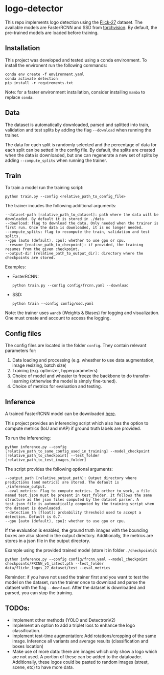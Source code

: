 # logo-detector

This repo implements logo detection using the [Flick-27](http://image.ntua.gr/iva/datasets/flickr_logos/) dataset. The available models are FasterRCNN and SSD from [torchvision](http://image.ntua.gr/iva/datasets/flickr_logos/). By default, the pre-trained models are loaded before training.


## Installation
This project was developed and tested using a conda environment. To install the environent run the following commands:


```
conda env create -f environment.yaml
conda activate detection
pip install -r requirements.txt
```

Note: for a faster environment installation, consider installing ```mamba``` to replace ```conda```.

## Data
The dataset is automatically downloaded, parsed and splitted into train, validation and test splits by adding the flag ```--download``` when running the trainer.

The data for each split is randomly selected and the percentage of data for each split can be setted in the config file. By default, the splits are created when the data is downloaded, but one can regenerate a new set of splits by adding ```--compute_splits``` when running the trainer.

## Train

To train a model run the training script:
```
python train.py --config <relative_path_to_config_file>
```

The trainer incudes the following additional arguments:
```
--dataset-path [ralative_path_to_dataset]: path where the data will be downloaded. By default it is stored in ./data
--download: flag to download the data. Only needed when the trainer is first run. Once the data is downloaded, it is no longer needed.
--compute_splits: flag to recompute the train, validation and test splits.
--gpu [auto (default), cpu]: whether to use gpu or cpu.
--resume [reative_path_to_checpoint]: if provided, the training resumes from the given checkpoint.
--output-dir [relative_path_to_output_dir]: directory where the checkpoints are stored.
```

Examples:
- FasterRCNN:
    ```
    python train.py --config config/frcnn.yaml --download
    ```
- SSD:
    ```
    python train --config config/ssd.yaml
    ```
Note: the trainer uses ```wandb``` (Weights & Biases) for logging and visualization. One must create and account to access the logging.

## Config files
The config files are located in the folder ```config```. They contain relevant parameters for:
1. Data loading and processing (e.g. wheather to use data augmentation, image resizing, batch size)
2. Training (e.g. optimizer, hyperparameters)
3. Choice of model and wheater to freeze the backbone to do transfer-learning (otherwise the model is simply fine-tuned).
4. Choice of metrics for evaluation and testing.


## Inference
A trained FasterRCNN model can be downloaded [here](https://drive.google.com/file/d/1c-N008jM6fUR1zWdoTu5wxYPkKEVNNmc/view?usp=sharing). 

This project provides an inferencing script which also has the option to compute metrics (IoU and mAP) if ground truth labels are provided.

To run the inferencing:

```
python inference.py --config [relative_path_to_same_config_used_in_training] --model_checkpoint [relative_path_to_checkpoint] --test_folder [relative_path_to_test_images_folder]
```

The script provides the following optional arguments:
```
--output_path [relative_output_path]: Output directory where predictions (and metrics) are stored. The default is ./inference_output.
--eval_metrics: Flag to compute metrics. In orther to work, a file named test.json must be present in test_folder. It follows the same structure as the json files computed by the dataset parser. A test.json file is automatically computed by the training script when the dataset is downloaded.
--detection_th [float]: probability threshold used to accept a detection. Default is 0.7.
--gpu [auto (default), cpu]: whether to use gpu or cpu.
```

If the evaluation is enabled, the ground truth images with the bounding boxes are also stored in the output directory. Additionally, the metrics are stores in a json file in the output directory.

Example using the provided trained model (store it in folder ```./checkpoints```):
```
python inference.py --config config/frcnn.yaml --model_checkpoint checkpoints/FRCNN_v1_latest.pth --test_folder data/flickr_logos_27_dataset/test --eval_metrics
```

Reminder: if you have not used the trainer first and you want to test the model on the dataset, run the trainer once to download and parse the dataset with the flag ```--download```. After the dataset is downloaded and parsed, you can stop the training.

## TODOs:
- Implement other methods (YOLO and DetectronV2)
- Implement an option to add a triplet loss to enhance the logo classification.
- Implement test-time augmentation: Add rotations/cropping of the same image. Inference all variants and average results (classification and boxes location)
- Make use of more data: there are images which only show a logo which are not used. A portion of these can be added to the dataloader. Additionally, these logos could be pasted to random images (street, scene, etc) to have more data.

